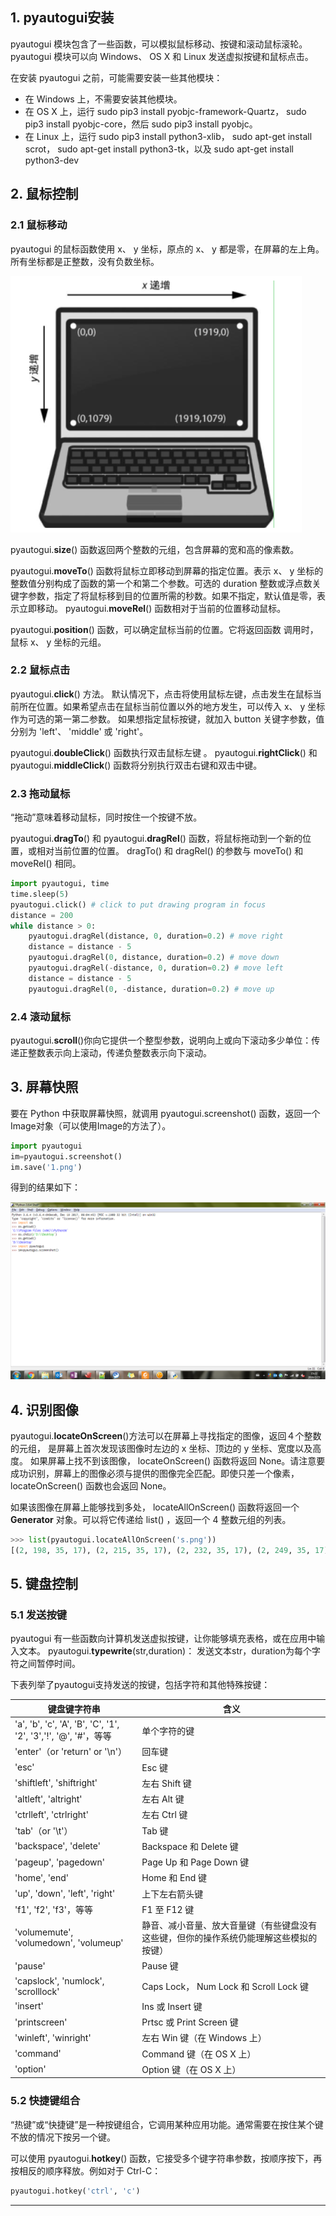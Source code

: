 
## 1. pyautogui安装

pyautogui 模块包含了一些函数，可以模拟鼠标移动、按键和滚动鼠标滚轮。pyautogui 模块可以向 Windows、 OS X 和 Linux 发送虚拟按键和鼠标点击。

在安装 pyautogui 之前，可能需要安装一些其他模块：

- 在 Windows 上，不需要安装其他模块。
- 在 OS X 上，运行 sudo pip3 install pyobjc-framework-Quartz， sudo pip3 install pyobjc-core，然后 sudo pip3 install pyobjc。
- 在 Linux 上，运行 sudo pip3 install python3-xlib， sudo apt-get install scrot， sudo apt-get install python3-tk，以及 sudo apt-get install python3-dev


## 2. 鼠标控制


### 2.1 鼠标移动

pyautogui 的鼠标函数使用 x、 y 坐标，原点的 x、 y 都是零，在屏幕的左上角。所有坐标都是正整数，没有负数坐标。

![image-20191230135048346.png](.assets/1577686108464-bf14445d-4d7f-4de8-ae1e-cf6f244d438d.png)

pyautogui.**size**() 函数返回两个整数的元组，包含屏幕的宽和高的像素数。

pyautogui.**moveTo**() 函数将鼠标立即移动到屏幕的指定位置。表示 x、 y 坐标的整数值分别构成了函数的第一个和第二个参数。可选的 duration 整数或浮点数关键字参数，指定了将鼠标移到目的位置所需的秒数。如果不指定，默认值是零，表示立即移动。
pyautogui.**moveRel**() 函数相对于当前的位置移动鼠标。

pyautogui.**position**() 函数，可以确定鼠标当前的位置。它将返回函数
调用时，鼠标 x、 y 坐标的元组。


### 2.2 鼠标点击

pyautogui.**click**() 方法。
默认情况下，点击将使用鼠标左键，点击发生在鼠标当前所在位置。如果希望点击在鼠标当前位置以外的地方发生，可以传入 x、 y 坐标作为可选的第一第二参数。
如果想指定鼠标按键，就加入 button 关键字参数，值分别为 'left'、 'middle' 或 'right'。

pyautogui.**doubleClick**() 函数执行双击鼠标左键 。
pyautogui.**rightClick**() 和 pyautogui.**middleClick**() 函数将分别执行双击右键和双击中键。


### 2.3 拖动鼠标

“拖动”意味着移动鼠标，同时按住一个按键不放。

pyautogui.**dragTo**() 和 pyautogui.**dragRel**() 函数，将鼠标拖动到一个新的位置，或相对当前位置的位置。 dragTo() 和 dragRel() 的参数与 moveTo() 和 moveRel() 相同。

```python
import pyautogui, time
time.sleep(5)
pyautogui.click() # click to put drawing program in focus
distance = 200
while distance > 0:
	pyautogui.dragRel(distance, 0, duration=0.2) # move right
	distance = distance - 5
	pyautogui.dragRel(0, distance, duration=0.2) # move down
	pyautogui.dragRel(-distance, 0, duration=0.2) # move left
	distance = distance - 5
	pyautogui.dragRel(0, -distance, duration=0.2) # move up
```


### 2.4 滚动鼠标

pyautogui.**scroll**()你向它提供一个整型参数，说明向上或向下滚动多少单位：传递正整数表示向上滚动，传递负整数表示向下滚动。


## 3. 屏幕快照

要在 Python 中获取屏幕快照，就调用 pyautogui.screenshot() 函数，返回一个Image对象（可以使用Image的方法了）。

```python
import pyautogui
im=pyautogui.screenshot()
im.save('1.png')
```

得到的结果如下：

![image-20191230135124827.png](.assets/1577686123292-3259a138-4132-4d78-b96d-ead357341f5c.png)


## 4. 识别图像

pyautogui.**locateOnScreen**()方法可以在屏幕上寻找指定的图像，返回４个整数的元组， 是屏幕上首次发现该图像时左边的 x 坐标、顶边的 y 坐标、宽度以及高度。
如果屏幕上找不到该图像， locateOnScreen() 函数将返回 None。请注意要成功识别，屏幕上的图像必须与提供的图像完全匹配。即使只差一个像素， locateOnScreen() 函数也会返回 None。

如果该图像在屏幕上能够找到多处， locateAllOnScreen() 函数将返回一个 **Generator** 对象。可以将它传递给 list() ，返回一个 4 整数元组的列表。

```python
>>> list(pyautogui.locateAllOnScreen('s.png'))
[(2, 198, 35, 17), (2, 215, 35, 17), (2, 232, 35, 17), (2, 249, 35, 17)]
```


## 5. 键盘控制


### 5.1 发送按键

pyautogui 有一些函数向计算机发送虚拟按键，让你能够填充表格，或在应用中输入文本。
pyautogui.**typewrite**(str,duration)： 发送文本str，duration为每个字符之间暂停时间。

下表列举了pyautogui支持发送的按键，包括字符和其他特殊按键：

| 键盘键字符串 | 含义 |
| --- | --- |
| 'a', 'b', 'c', 'A', 'B', 'C', '1', '2', '3','!', '@', '#'，等等 | 单个字符的键 |
| 'enter'（or 'return' or '\\n'） | 回车键 |
| 'esc' | Esc 键 |
| 'shiftleft', 'shiftright' | 左右 Shift 键 |
| 'altleft', 'altright' | 左右 Alt 键 |
| 'ctrlleft', 'ctrlright' | 左右 Ctrl 键 |
| 'tab'（or '\\t'） | Tab 键 |
| 'backspace', 'delete' | Backspace 和 Delete 键 |
| 'pageup', 'pagedown' | Page Up 和 Page Down 键 |
| 'home', 'end' | Home 和 End 键 |
| 'up', 'down', 'left', 'right' | 上下左右箭头键 |
| 'f1', 'f2', 'f3'，等等 | F1 至 F12 键 |
| 'volumemute', 'volumedown', 'volumeup' | 静音、减小音量、放大音量键（有些键盘没有这些键，但你的操作系统仍能理解这些模拟的按键） |
| 'pause' | Pause 键 |
| 'capslock', 'numlock', 'scrolllock' | Caps Lock， Num Lock 和 Scroll Lock 键 |
| 'insert' | Ins 或 Insert 键 |
| 'printscreen' | Prtsc 或 Print Screen 键 |
| 'winleft', 'winright' | 左右 Win 键（在 Windows 上） |
| 'command' | Command 键（在 OS X 上） |
| 'option' | Option 键（在 OS X 上） |



### 5.2 快捷键组合

“热键”或“快捷键”是一种按键组合，它调用某种应用功能。通常需要在按住某个键不放的情况下按另一个键。

可以使用 pyautogui.**hotkey**() 函数，它接受多个键字符串参数，按顺序按下，再按相反的顺序释放。例如对于 Ctrl-C：

```python
pyautogui.hotkey('ctrl', 'c')
```

---

